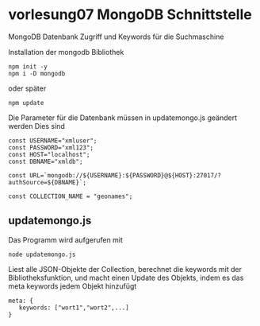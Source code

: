 # vorlesung07 MongoDB Schnittstelle

MongoDB Datenbank Zugriff und Keywords für die Suchmaschine

Installation der mongodb Bibliothek

```
npm init -y
npm i -D mongodb
```

oder später

```
npm update
```

Die Parameter für die Datenbank müssen in updatemongo.js geändert werden
Dies sind

```
const USERNAME="xmluser";
const PASSWORD="xml123";
const HOST="localhost";
const DBNAME="xmldb";

const URL=`mongodb://${USERNAME}:${PASSWORD}@${HOST}:27017/?authSource=${DBNAME}`;

const COLLECTION_NAME = "geonames";
```


## updatemongo.js

Das Programm wird aufgerufen mit

```
node updatemongo.js
```

Liest alle JSON-Objekte der Collection, berechnet die keywords mit der Bibliotheksfunktion, und macht einen
Update des Objekts, indem es das meta keywords jedem Objekt hinzufügt

```
meta: {
   keywords: ["wort1","wort2",...]
} 
```

